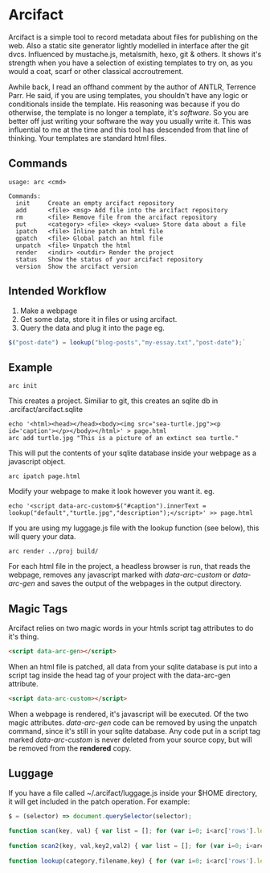 Arcifact
===================

Arcifact is a simple tool to record metadata about files for publishing on the web. Also a static site generator lightly modelled in interface after the git dvcs. Influenced by mustache.js, metalsmith, hexo, git & others. It shows it's strength when you have a selection of existing templates to try on, as you would a coat, scarf or other classical accroutrement. 

Awhile back, I read an offhand comment by the author of ANTLR, Terrence Parr. He said, if you are using templates, you shouldn't have any logic or conditionals inside the template. His reasoning was because if you do otherwise, the template is no longer a template, it's *software*. So you are better off just writing your software the way you usually write it. This was influential to me at the time and this tool has descended from that line of thinking. Your templates are standard html files.

Commands
--------
```shell
usage: arc <cmd> 

Commands:
  init     Create an empty arcifact repository
  add      <file> <msg> Add file into the arcifact repository
  rm       <file> Remove file from the arcifact repository
  put      <category> <file> <key> <value> Store data about a file
  ipatch   <file> Inline patch an html file
  gpatch   <file> Global patch an html file
  unpatch  <file> Unpatch the html
  render   <indir> <outdir> Render the project
  status   Show the status of your arcifact repository
  version  Show the arcifact version
```

Intended Workflow
-------
1. Make a webpage
2. Get some data, store it in files or using arcifact.
3. Query the data and plug it into the page eg.
```js 
$("post-date") = lookup("blog-posts","my-essay.txt","post-date");`
```

Example
------
```shell
arc init
```
This creates a project. Similiar to git, this creates an sqlite db in .arcifact/arcifact.sqlite

```shell
echo '<html><head></head><body><img src="sea-turtle.jpg"><p id='caption'></p></body></html>' > page.html
arc add turtle.jpg "This is a picture of an extinct sea turtle."
```

This will put the contents of your sqlite database inside your webpage as a javascript object.
```shell
arc ipatch page.html
```

Modify your webpage to make it look however you want it. eg.

```shell
echo '<script data-arc-custom>$("#caption").innerText = lookup("default","turtle.jpg","description");</script>' >> page.html
```

If you are using my luggage.js file with the lookup function (see below), this will query your data.

```shell
arc render ../proj build/
```
For each html file in the project, a headless browser is run, that reads the webpage, removes any javascript marked with *data-arc-custom* or *data-arc-gen* and saves the output of the webpages in the output directory.

Magic Tags
------------------

Arcifact relies on two magic words in your htmls script tag attributes to do it's thing. 

```html
<script data-arc-gen></script>
```
When an html file is patched, all data from your sqlite database is put into a script tag inside the head tag of your project with the data-arc-gen attribute.

```html
<script data-arc-custom></script>
```
When a webpage is rendered, it's javascript will be executed. Of the two magic attributes. *data-arc-gen* code can be removed by using the unpatch command, since it's still in your sqlite database. Any code put in a script tag marked *data-arc-custom* is never deleted from your source copy, but will be removed from the **rendered** copy. 

Luggage
------------
If you have a file called ~/.arcifact/luggage.js inside your $HOME directory, it will get included in the patch operation. For example:
```js
$ = (selector) => document.querySelector(selector);
            
function scan(key, val) { var list = []; for (var i=0; i<arc['rows'].length;i++) { if (arc['rows'][i][key]===val) { list.push(arc['rows'][i]); } } return list; }; 
            
function scan2(key, val,key2,val2) { var list = []; for (var i=0; i<arc['rows'].length;i++) { if (arc['rows'][i][key]===val && arc['rows'][i][key2]==val2) { list.push(arc['rows'][i]); } } return list; };
            
function lookup(category,filename,key) { for (var i=0; i<arc['rows'].length;i++) { if (arc['rows'][i]["category"]===category && arc['rows'][i]["filename"]===filename && arc['rows'][i]["key"]===key) { return arc['rows'][i]["value"]; } } }


